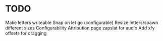 # TODO
Make letters writeable
Snap on let go (configurable)
Resize letters/spawn different sizes
Configurability
Attribution page zapslat for audio
Add x/y offsets for dragging